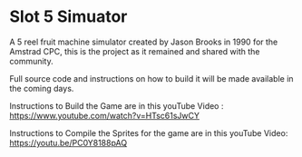 # Slot 5 Simuator
A 5 reel fruit machine simulator created by Jason Brooks in 1990 for the Amstrad CPC, this is the project as it remained and shared with the community.

Full source code and instructions on how to build it will be made available in the coming days.

Instructions to Build the Game are in this youTube Video : https://www.youtube.com/watch?v=HTsc61sJwCY

Instructions to Compile the Sprites for the game are in this youTube Video: https://youtu.be/PC0Y8188pAQ
